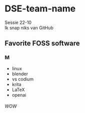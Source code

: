 # DSE-team-name
Sessie 22-10<br/>
Ik snap niks van GitHub

## Favorite FOSS software
### M
- linux
- blender
- vs codium
- krita
- LaTeX
- openai

###### WOW
